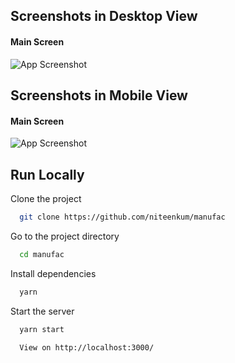 
## Screenshots in Desktop View

#### Main Screen 
![App Screenshot](https://snipboard.io/EcUr2y.jpg)


## Screenshots in Mobile View

#### Main Screen 
![App Screenshot](https://snipboard.io/EmF3Kl.jpg)

## Run Locally

Clone the project

```bash
  git clone https://github.com/niteenkum/manufac
```

Go to the project directory

```bash
  cd manufac
```

Install dependencies

```bash
  yarn
```

Start the server

```bash
  yarn start

  View on http://localhost:3000/
```

